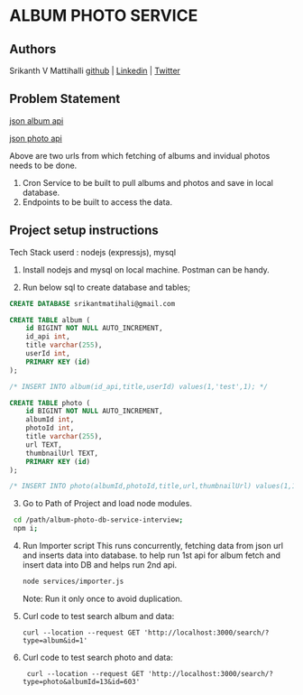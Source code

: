 # ALBUM PHOTO SERVICE


## Authors
Srikanth V Mattihalli [github](https://github.com/srikantmatihali) | [Linkedin](https://www.linkedin.com/in/srikanthvmattihalli/) | [Twitter](https://twitter.com/srikantmatihali/)


## Problem Statement

[json album api](https://jsonplaceholder.typicode.com/albums)

[json photo api](https://jsonplaceholder.typicode.com/photos?albumId={albumid})

Above are two urls from which fetching of albums and invidual photos needs to be done.

1. Cron Service to be built to pull albums and photos and save in local database.
2. Endpoints to be built to access the data.


## Project setup instructions

Tech Stack userd : nodejs (expressjs), mysql

1. Install nodejs and mysql on local machine. Postman can be handy.

2. Run below sql to create database and tables;
``` sql
CREATE DATABASE srikantmatihali@gmail.com

CREATE TABLE album (
    id BIGINT NOT NULL AUTO_INCREMENT,
    id_api int,
    title varchar(255),
    userId int,
    PRIMARY KEY (id)
);

/* INSERT INTO album(id_api,title,userId) values(1,'test',1); */
```
``` sql
CREATE TABLE photo (
    id BIGINT NOT NULL AUTO_INCREMENT,
    albumId int,
    photoId int,
    title varchar(255),
    url TEXT,
    thumbnailUrl TEXT,
    PRIMARY KEY (id)
);

/* INSERT INTO photo(albumId,photoId,title,url,thumbnailUrl) values(1,1,'test','http://google.com','http://google.com'); */
```

3. Go to Path of Project and load node modules.
  ```sh
   cd /path/album-photo-db-service-interview;
   npm i;
   ```

4. Run Importer script
   This runs concurrently, fetching data from json url and inserts data into database. 
   to help run 1st api for album fetch and insert data into DB and helps run 2nd api.
   ```sh
   node services/importer.js
   ```
   Note: Run it only once to avoid duplication.    

5.  Curl code to test search album and data:

    ```
    curl --location --request GET 'http://localhost:3000/search/?type=album&id=1'
    ```

6. Curl code to test search photo and data:
   ```
    curl --location --request GET 'http://localhost:3000/search/?type=photo&albumId=13&id=603'
   ```     
   
